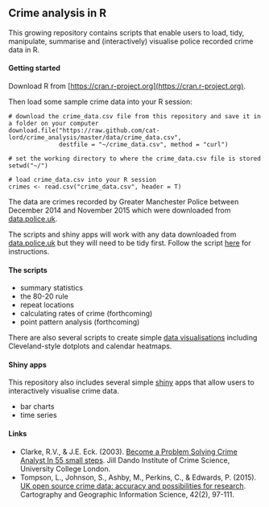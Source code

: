 ## Crime analysis in R

This growing repository contains scripts that enable users to load, tidy, manipulate, summarise and (interactively) visualise police recorded crime data in R.

#### Getting started

Download R from [https://cran.r-project.org](https://cran.r-project.org). 

Then load some sample crime data into your R session:

```
# download the crime_data.csv file from this repository and save it in a folder on your computer 
download.file("https://raw.github.com/cat-lord/crime_analysis/master/data/crime_data.csv", 
              destfile = "~/crime_data.csv", method = "curl") 

# set the working directory to where the crime_data.csv file is stored
setwd("~/")

# load crime_data.csv into your R session
crimes <- read.csv("crime_data.csv", header = T)
```

The data are crimes recorded by Greater Manchester Police between December 2014 and November 2015 which were downloaded from [data.police.uk](https://data.police.uk).

The scripts and shiny apps will work with any data downloaded from [data.police.uk](https://data.police.uk) but they will need to be tidy first. Follow the script [here](https://github.com/cat-lord/crime_analysis/blob/master/data/tidying_data.R) for instructions.

#### The scripts
  
* summary statistics
* the 80-20 rule
* repeat locations
* calculating rates of crime (forthcoming)
* point pattern analysis (forthcoming)

There are also several scripts to create simple [data visualisations](https://github.com/cat-lord/crime_analysis/tree/master/scripts/data_visualisations) including Cleveland-style dotplots and calendar heatmaps.

#### Shiny apps

This repository also includes several simple [shiny](http://shiny.rstudio.com) apps that allow users to interactively visualise crime data.

* bar charts
* time series

#### Links

* Clarke, R.V., & J.E. Eck. (2003). [Become a Problem Solving Crime Analyst In 55 small steps](http://www.popcenter.org/library/reading/pdfs/55stepsUK.pdf). Jill Dando Institute of Crime Science, University College London.
* Tompson, L., Johnson, S., Ashby, M., Perkins, C., & Edwards, P. (2015). [UK open source crime data: accuracy and possibilities for research](http://www.tandfonline.com/doi/full/10.1080/15230406.2014.972456). Cartography and Geographic Information Science, 42(2), 97-111.

